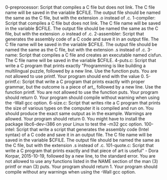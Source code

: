 0-preprocessor: Script  that compiles a C file but does not link. The C file name will be saved in the variable $CFILE. The output file should be named the same as the C file, but with the extension .o instead of .c.
1-compiler: Script  that compiles a C file but does not link. The C file name will be saved in the variable $CFILE. The output file should be named the same as the C file, but with the extension .o instead of .c.
2-assembler: Script that generates the assembly code of a C code and save it in an output file. The C file name will be saved in the variable $CFILE. The output file should be named the same as the C file, but with the extension .s instead of .c.
3-name: Script that compiles a C file and creates an executable named cisfun. The C file name will be saved in the variable $CFILE.
4-puts.c: Script that write a C program that prints exactly "Programming is like building a multilingual puzzle, followed by a new line. Use the function puts. You are not allowed to use printf. Your program should end with the value 0.
5-printf.c: Script that write a C program that prints exactly with proper grammar, but the outcome is a piece of art,, followed by a new line. Use the function printf. You are not allowed to use the function puts. Your program should return 0. Your program should compile without warning when using the -Wall gcc option.
6-size.c: Script that writes rite a C program that prints the size of various types on the computer it is compiled and run on. You should produce the exact same output as in the example. Warnings are allowed. Your program should return 0. You might have to install the package libc6-dev-i386 on your Linux to test the -m32 gcc option.
100-intel: Script that write a script that generates the assembly code (Intel syntax) of a C code and save it in an output file. The C file name will be saved in the variable $CFILE. The output file should be named the same as the C file, but with the extension .s instead of .c.
101-quote.c: Script that write a C program that prints exactly and that piece of art is useful" - Dora Korpar, 2015-10-19, followed by a new line, to the standard error. You are not allowed to use any functions listed in the NAME section of the man (3) printf or man (3) puts. Your program should return 1. Your program should compile without any warnings when using the -Wall gcc option.

